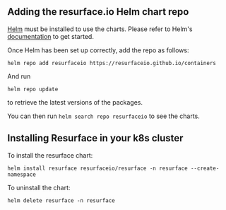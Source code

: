 &nbsp;

## Adding the resurface.io Helm chart repo

[Helm](https://helm.sh) must be installed to use the charts.  Please refer to
Helm's [documentation](https://helm.sh/docs) to get started.

Once Helm has been set up correctly, add the repo as follows:

    helm repo add resurfaceio https://resurfaceio.github.io/containers

And run

    helm repo update

to retrieve the latest versions of the packages.

You can then run `helm search repo resurfaceio` to see the charts.

## Installing Resurface in your k8s cluster

To install the resurface chart:

    helm install resurface resurfaceio/resurface -n resurface --create-namespace

To uninstall the chart:

    helm delete resurface -n resurface

